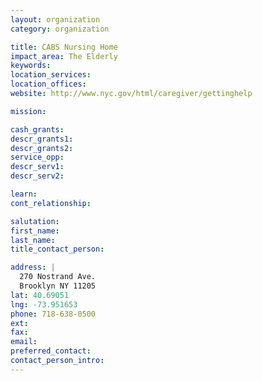 ```yaml
---
layout: organization
category: organization

title: CABS Nursing Home
impact_area: The Elderly
keywords: 
location_services: 
location_offices: 
website: http://www.nyc.gov/html/caregiver/gettinghelp

mission: 

cash_grants: 
descr_grants1: 
descr_grants2: 
service_opp: 
descr_serv1: 
descr_serv2: 

learn: 
cont_relationship: 

salutation: 
first_name: 
last_name: 
title_contact_person: 

address: |
  270 Nostrand Ave.  
  Brooklyn NY 11205
lat: 40.69051
lng: -73.951653
phone: 718-638-0500
ext: 
fax: 
email: 
preferred_contact: 
contact_person_intro: 
---
```

